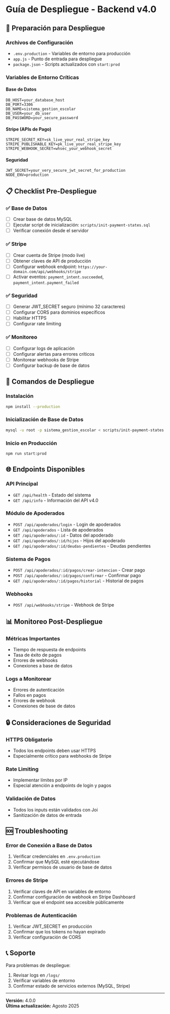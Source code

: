 # Guía de Despliegue - Backend v4.0

## 🚀 Preparación para Despliegue

### Archivos de Configuración
- `.env.production` - Variables de entorno para producción
- `app.js` - Punto de entrada para despliegue
- `package.json` - Scripts actualizados con `start:prod`

### Variables de Entorno Críticas

#### Base de Datos
```env
DB_HOST=your_database_host
DB_PORT=3306
DB_NAME=sistema_gestion_escolar
DB_USER=your_db_user
DB_PASSWORD=your_secure_password
```

#### Stripe (APIs de Pago)
```env
STRIPE_SECRET_KEY=sk_live_your_real_stripe_key
STRIPE_PUBLISHABLE_KEY=pk_live_your_real_stripe_key
STRIPE_WEBHOOK_SECRET=whsec_your_webhook_secret
```

#### Seguridad
```env
JWT_SECRET=your_very_secure_jwt_secret_for_production
NODE_ENV=production
```

## 📋 Checklist Pre-Despliegue

### ✅ Base de Datos
- [ ] Crear base de datos MySQL
- [ ] Ejecutar script de inicialización: `scripts/init-payment-states.sql`
- [ ] Verificar conexión desde el servidor

### ✅ Stripe
- [ ] Crear cuenta de Stripe (modo live)
- [ ] Obtener claves de API de producción
- [ ] Configurar webhook endpoint: `https://your-domain.com/api/webhooks/stripe`
- [ ] Activar eventos: `payment_intent.succeeded`, `payment_intent.payment_failed`

### ✅ Seguridad
- [ ] Generar JWT_SECRET seguro (mínimo 32 caracteres)
- [ ] Configurar CORS para dominios específicos
- [ ] Habilitar HTTPS
- [ ] Configurar rate limiting

### ✅ Monitoreo
- [ ] Configurar logs de aplicación
- [ ] Configurar alertas para errores críticos
- [ ] Monitorear webhooks de Stripe
- [ ] Configurar backup de base de datos

## 🔧 Comandos de Despliegue

### Instalación
```bash
npm install --production
```

### Inicialización de Base de Datos
```bash
mysql -u root -p sistema_gestion_escolar < scripts/init-payment-states.sql
```

### Inicio en Producción
```bash
npm run start:prod
```

## 🌐 Endpoints Disponibles

### API Principal
- `GET /api/health` - Estado del sistema
- `GET /api/info` - Información del API v4.0

### Módulo de Apoderados
- `POST /api/apoderados/login` - Login de apoderados
- `GET /api/apoderados` - Lista de apoderados
- `GET /api/apoderados/:id` - Datos del apoderado
- `GET /api/apoderados/:id/hijos` - Hijos del apoderado
- `GET /api/apoderados/:id/deudas-pendientes` - Deudas pendientes

### Sistema de Pagos
- `POST /api/apoderados/:id/pagos/crear-intencion` - Crear pago
- `POST /api/apoderados/:id/pagos/confirmar` - Confirmar pago
- `GET /api/apoderados/:id/pagos/historial` - Historial de pagos

### Webhooks
- `POST /api/webhooks/stripe` - Webhook de Stripe

## 📊 Monitoreo Post-Despliegue

### Métricas Importantes
- Tiempo de respuesta de endpoints
- Tasa de éxito de pagos
- Errores de webhooks
- Conexiones a base de datos

### Logs a Monitorear
- Errores de autenticación
- Fallos en pagos
- Errores de webhook
- Conexiones de base de datos

## 🔒 Consideraciones de Seguridad

### HTTPS Obligatorio
- Todos los endpoints deben usar HTTPS
- Especialmente crítico para webhooks de Stripe

### Rate Limiting
- Implementar límites por IP
- Especial atención a endpoints de login y pagos

### Validación de Datos
- Todos los inputs están validados con Joi
- Sanitización de datos de entrada

## 🆘 Troubleshooting

### Error de Conexión a Base de Datos
1. Verificar credenciales en `.env.production`
2. Confirmar que MySQL esté ejecutándose
3. Verificar permisos de usuario de base de datos

### Errores de Stripe
1. Verificar claves de API en variables de entorno
2. Confirmar configuración de webhook en Stripe Dashboard
3. Verificar que el endpoint sea accesible públicamente

### Problemas de Autenticación
1. Verificar JWT_SECRET en producción
2. Confirmar que los tokens no hayan expirado
3. Verificar configuración de CORS

## 📞 Soporte

Para problemas de despliegue:
1. Revisar logs en `/logs/`
2. Verificar variables de entorno
3. Confirmar estado de servicios externos (MySQL, Stripe)

---

**Versión:** 4.0.0  
**Última actualización:** Agosto 2025

